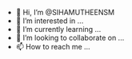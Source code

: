 - 👋 Hi, I’m @SIHAMUTHEENSM
- 👀 I’m interested in ...
- 🌱 I’m currently learning ...
- 💞️ I’m looking to collaborate on ...
- 📫 How to reach me ...

<!---
SIHAMUTHEENSM/SIHAMUTHEENSM is a ✨ special ✨ repository because its `README.md` (this file) appears on your GitHub profile.
You can click the Preview link to take a look at your changes.
--->
